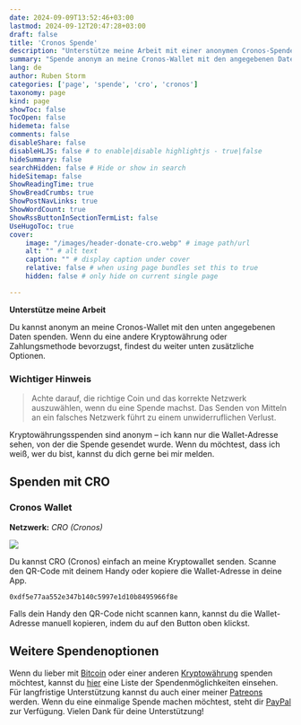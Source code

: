 ```yaml
---
date: 2024-09-09T13:52:46+03:00
lastmod: 2024-09-12T20:47:28+03:00
draft: false
title: 'Cronos Spende'
description: "Unterstütze meine Arbeit mit einer anonymen Cronos-Spende."
summary: "Spende anonym an meine Cronos-Wallet mit den angegebenen Daten. Achte darauf, die richtige Coin und das korrekte Netzwerk auszuwählen, um Verluste zu vermeiden. Wenn du in einer anderen Kryptowährung spenden möchtest, findest du weiter unten zusätzliche Optionen. Falls du möchtest, dass ich weiß, wer du bist, kannst du dich gerne bei mir melden."
lang: de
author: Ruben Storm
categories: ['page', 'spende', 'cro', 'cronos']
taxonomy: page
kind: page
showToc: false
TocOpen: false
hidemeta: false
comments: false
disableShare: false
disableHLJS: false # to enable|disable highlightjs - true|false
hideSummary: false
searchHidden: false # Hide or show in search
hideSitemap: false
ShowReadingTime: true
ShowBreadCrumbs: true
ShowPostNavLinks: true
ShowWordCount: true
ShowRssButtonInSectionTermList: false
UseHugoToc: true
cover:
    image: "/images/header-donate-cro.webp" # image path/url
    alt: "" # alt text
    caption: "" # display caption under cover
    relative: false # when using page bundles set this to true
    hidden: false # only hide on current single page

---
```


**Unterstütze meine Arbeit**

Du kannst anonym an meine Cronos-Wallet mit den unten angegebenen Daten spenden. Wenn du eine andere Kryptowährung oder Zahlungsmethode bevorzugst, findest du weiter unten zusätzliche Optionen.

### Wichtiger Hinweis
> Achte darauf, die richtige Coin und das korrekte Netzwerk auszuwählen, wenn du eine Spende machst. Das Senden von Mitteln an ein falsches Netzwerk führt zu einem unwiderruflichen Verlust.

Kryptowährungsspenden sind anonym – ich kann nur die Wallet-Adresse sehen, von der die Spende gesendet wurde. Wenn du möchtest, dass ich weiß, wer du bist, kannst du dich gerne bei mir melden.

## Spenden mit CRO  
### Cronos Wallet  
**Netzwerk:** *CRO (Cronos)*

![][defQRimage]

Du kannst CRO (Cronos) einfach an meine Kryptowallet senden. Scanne den QR-Code mit deinem Handy oder kopiere die Wallet-Adresse in deine App.

```
0xdf5e77aa552e347b140c5997e1d10b8495966f8e
```

Falls dein Handy den QR-Code nicht scannen kann, kannst du die Wallet-Adresse manuell kopieren, indem du auf den Button oben klickst.

## Weitere Spendenoptionen

Wenn du lieber mit [Bitcoin][defDonateBitcoinLink] oder einer anderen [Kryptowährung][defDonationLink] spenden möchtest, kannst du [hier][defDonationLink] eine Liste der Spendenmöglichkeiten einsehen. Für langfristige Unterstützung kannst du auch einer meiner [Patreons][defPatreonLink] werden. Wenn du eine einmalige Spende machen möchtest, steht dir [PayPal][defPaypalLink] zur Verfügung. Vielen Dank für deine Unterstützung!

[defPatreonLink]: /de/pages/patreon/
[defDonationLink]: /de/donation/
[defDonateBitcoinLink]: /de/donation/bitcoin-donation/
[defPaypalLink]: /de/donation/paypal-donation/
[defQRimage]: /images/donation/donate-qr-cro.webp